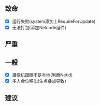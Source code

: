 ## 致命

- [x] 运行失败(system添加上RequireForUpdate)
- [x] 无法打包(添加Netcode组件)

## 严重


## 一般

- [x] 摄像机跟随不是本地(判断Netid)
- [x] 多人会位移(出生点叠加导致)

## 建议